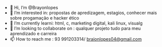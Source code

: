 - 👋 Hi, I’m @Brayonlopes
- 👀 I’m interested in: propostas de apredizagem, estagios, conhecer mais sobre progamação e hacker  ético
- 🌱 I’m currently learni: html,  c, marketing digital, kali linux, visualg
- 💞️ I’m looking to collaborate on : qualquer projeto tudo para meu aprendizado e  carreira
- 📫 How to reach me :  93 991203314/ braionlopes04@gmail.com

<!---
Brayonlopes/Brayonlopes is a ✨ special ✨ repository because its `README.md` (this file) appears on your GitHub profile.
You can click the Preview link to take a look at your changes.
--->
